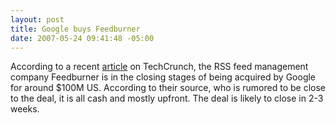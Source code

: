 ```yaml
---
layout: post
title: Google buys Feedburner
date: 2007-05-24 09:41:48 -05:00
---
```


According to a recent [article](http://www.techcrunch.com/2007/05/23/100-million-payday-for-feedburner-this-deal-is-confirmed/ "$100 Million Payday For Feedburner - This Deal Is Confirmed") on TechCrunch, the RSS feed management company Feedburner is in the closing stages of being acquired by Google for around $100M US. According to their source, who is rumored to be close to the deal, it is all cash and mostly upfront. The deal is likely to close in 2-3 weeks.

